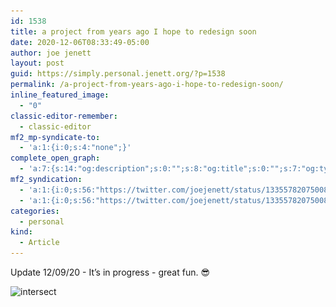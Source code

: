 ```yaml
---
id: 1538
title: a project from years ago I hope to redesign soon
date: 2020-12-06T08:33:49-05:00
author: joe jenett
layout: post
guid: https://simply.personal.jenett.org/?p=1538
permalink: /a-project-from-years-ago-i-hope-to-redesign-soon/
inline_featured_image:
  - "0"
classic-editor-remember:
  - classic-editor
mf2_mp-syndicate-to:
  - 'a:1:{i:0;s:4:"none";}'
complete_open_graph:
  - 'a:7:{s:14:"og:description";s:0:"";s:8:"og:title";s:0:"";s:7:"og:type";s:0:"";s:12:"twitter:card";s:7:"summary";s:15:"twitter:creator";s:0:"";s:19:"twitter:description";s:0:"";s:8:"og:image";s:0:"";}'
mf2_syndication:
  - 'a:1:{i:0;s:56:"https://twitter.com/joejenett/status/1335578207500857344";}'
  - 'a:1:{i:0;s:56:"https://twitter.com/joejenett/status/1335578207500857344";}'
categories:
  - personal
kind:
  - Article
---
```

Update 12/09/20 - It’s in progress - great fun. 😎

<img class="size-full wp-image-1537" src="../wp-content/uploads/2020/12/intersect.jpg" alt="intersect" width="300" srcset="../wp-content/uploads/2020/12/intersect.jpg 482w, ../wp-content/uploads/2020/12/intersect-121x300.jpg 121w, ../wp-content/uploads/2020/12/intersect-413x1024.jpg 413w" sizes="(max-width: 482px) 100vw, 482px" />